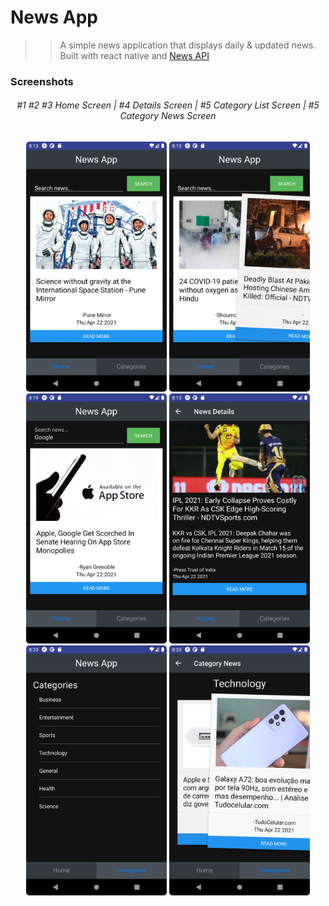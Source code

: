 # News App

> > A simple news application that displays daily & updated news.  
> > Built with react native and [News API](https://newsapi.org/)

### Screenshots

<div align="center">
<h6>
#1 #2 #3 Home Screen | #4 Details Screen | #5 Category List Screen | #5 Category News Screen
</h6>
</div>

<div align="center">
<img src="assets/screenshots/Screenshot_1619059383.png" style="border-radius:5px;" alt="Home" height="400">
<img src="assets/screenshots/Screenshot_1619059410.png" style="border-radius:5px;" alt="Home" height="400">
<img src="assets/screenshots/Screenshot_1619059796.png" style="border-radius:5px;" alt="Home" height="400">
<img src="assets/screenshots/Screenshot_1619059425.png" style="border-radius:5px;" alt="Details" height="400">
<img src="assets/screenshots/Screenshot_1619059806.png" style="border-radius:5px;" alt="Category List" height="400">
<img src="assets/screenshots/Screenshot_1619059818.png" style="border-radius:5px;" alt="Category News" height="400">
</div>
